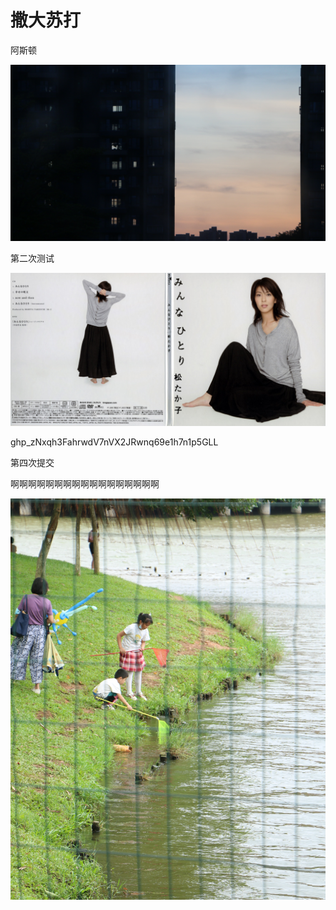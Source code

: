 # 撒大苏打

阿斯顿

![](assets/IMG_9993.JPG)

第二次测试

![](assets/tiao.png)

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

第四次提交

啊啊啊啊啊啊啊啊啊啊啊啊啊啊啊啊啊

![](assets/IMG_007000.jpg)